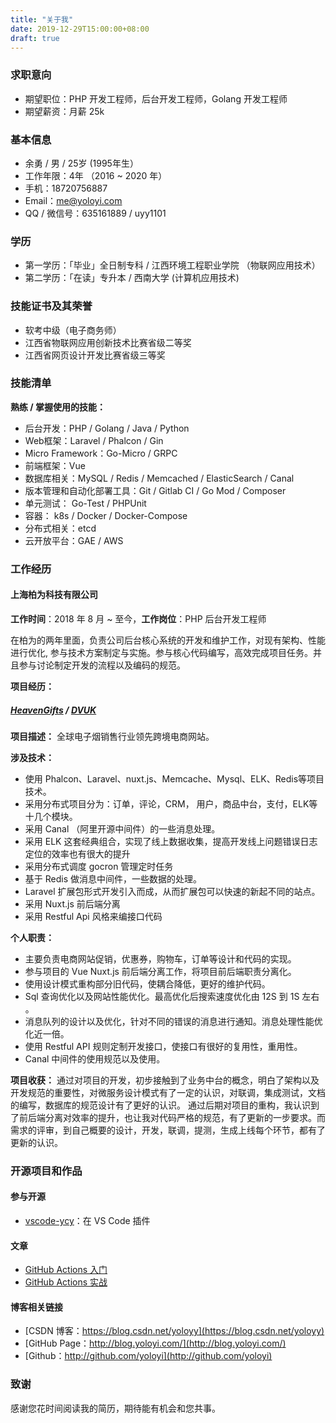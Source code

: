 ```yaml
---
title: "关于我"
date: 2019-12-29T15:00:00+08:00
draft: true
---
```


### 求职意向

- 期望职位：PHP 开发工程师，后台开发工程师，Golang 开发工程师
- 期望薪资：月薪 25k

### 基本信息
 - 余勇 / 男 / 25岁 (1995年生）
 - 工作年限：4年 （2016 ~ 2020 年）
 - 手机：18720756887
 - Email：me@yoloyi.com
 - QQ / 微信号：635161889 / uyy1101
 
### 学历
- 第一学历：「毕业」全日制专科 / 江西环境工程职业学院 （物联网应用技术）
- 第二学历：「在读」专升本 / 西南大学 (计算机应用技术)

### 技能证书及其荣誉
- 软考中级（电子商务师）  
- 江西省物联网应用创新技术比赛省级二等奖
- 江西省网页设计开发比赛省级三等奖

### 技能清单

**熟练 / 掌握使用的技能：**
- 后台开发：PHP / Golang / Java / Python
- Web框架：Laravel / Phalcon / Gin
- Micro Framework：Go-Micro / GRPC
- 前端框架：Vue
- 数据库相关：MySQL / Redis / Memcached / ElasticSearch / Canal
- 版本管理和自动化部署工具：Git / Gitlab CI / Go Mod / Composer
- 单元测试： Go-Test / PHPUnit
- 容器： k8s / Docker / Docker-Compose
- 分布式相关：etcd
- 云开放平台：GAE / AWS 
 
### 工作经历

#### 上海柏为科技有限公司
**工作时间**：2018 年 8 月 ~ 至今，**工作岗位**：PHP 后台开发工程师

在柏为的两年里面，负责公司后台核心系统的开发和维护工作，对现有架构、性能进行优化, 参与技术方案制定与实施。参与核心代码编写，高效完成项目任务。并且参与讨论制定开发的流程以及编码的规范。

**项目经历：**

##### [HeavenGifts](www.heavengifts.com) / [DVUK](www.deepvaping.co.uk) 

**项目描述：** 全球电子烟销售行业领先跨境电商网站。

**涉及技术：**

- 使用 Phalcon、Laravel、nuxt.js、Memcache、Mysql、ELK、Redis等项目技术。
- 采用分布式项目分为：订单，评论，CRM， 用户，商品中台，支付，ELK等十几个模块。
- 采用 Canal （阿里开源中间件）的一些消息处理。 
- 采用 ELK 这套经典组合，实现了线上数据收集，提高开发线上问题错误日志定位的效率也有很大的提升
- 采用分布式调度 gocron 管理定时任务
- 基于 Redis 做消息中间件，一些数据的处理。
- Laravel 扩展包形式开发引入而成，从而扩展包可以快速的新起不同的站点。
- 采用 Nuxt.js 前后端分离
- 采用 Restful Api 风格来编接口代码

**个人职责：**

- 主要负责电商网站促销，优惠券，购物车，订单等设计和代码的实现。
- 参与项目的 Vue Nuxt.js 前后端分离工作，将项目前后端职责分离化。
- 使用设计模式重构部分旧代码，使耦合降低，更好的维护代码。
- Sql 查询优化以及网站性能优化。最高优化后搜索速度优化由 12S 到 1S 左右 。
- 消息队列的设计以及优化，针对不同的错误的消息进行通知。消息处理性能优化近一倍。
- 使用 Restful API 规则定制开发接口，使接口有很好的复用性，重用性。
- Canal 中间件的使用规范以及使用。

**项目收获：**
通过对项目的开发，初步接触到了业务中台的概念，明白了架构以及开发规范的重要性，对微服务设计模式有了一定的认识，对联调，集成测试，文档的编写，数据库的规范设计有了更好的认识。
通过后期对项目的重构，我认识到了前后端分离对效率的提升，也让我对代码严格的规范，有了更新的一步要求。而需求的评审，到自己概要的设计，开发，联调，提测，生成上线每个环节，都有了更新的认识。


### 开源项目和作品

#### 参与开源
 - [vscode-ycy](https://github.com/formulahendry/vscode-ycy)：在 VS Code 插件
 
#### 文章
- [GitHub Actions 入门](https://juejin.im/post/5e0af0bef265da5d4b6ccc63)
- [GitHub Actions 实战](https://juejin.im/post/5e0d9f61f265da5d0d435a24)

#### 博客相关链接
- [CSDN 博客：https://blog.csdn.net/yoloyy](https://blog.csdn.net/yoloyy)
- [GitHub Page：http://blog.yoloyi.com/](http://blog.yoloyi.com/)
- [Github：http://github.com/yoloyi](http://github.com/yoloyi)

### 致谢
感谢您花时间阅读我的简历，期待能有机会和您共事。